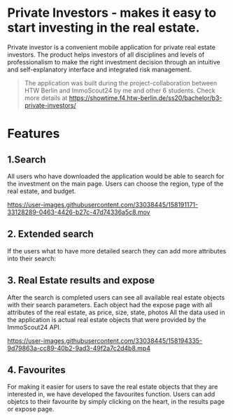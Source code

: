 # Private Investors - makes it easy to start investing in the real estate. 

Private investor is a convenient mobile application for private real estate investors. The product helps investors of all disciplines and levels of professionalism to make the right investment decision through an intuitive and self-explanatory interface and integrated risk management.


>The application was built during the project-collaboration between HTW Berlin and ImmoScout24 by me and other 6 students. 
>Check more details at https://showtime.f4.htw-berlin.de/ss20/bachelor/b3-private-investors/ 


# Features

## 1.Search 

All users who have downloaded the application would be able to search for the investment on the main page. Users can choose the region, type of the real estate, and budget. 


https://user-images.githubusercontent.com/33038445/158191171-33128289-0463-4426-b27c-47d74336a5c8.mov

## 2. Extended search 

If the users what to have more detailed search they can add more attributes into their search: 

## 3. Real Estate results and expose
After the search is completed users can see all available real estate objects with their search parameters. Each object had the expose page with all attributes of the real estate, as price, size, state, photos 
All the data used in the application is actual real estate objects that were provided by the ImmoScout24 API. 


https://user-images.githubusercontent.com/33038445/158194335-9d79863a-cc89-40b2-9ad3-49f2a7c2d4b8.mp4



## 4. Favourites

For making it easier for users to save the real estate objects that they are interested in, we have developed the favourites function. Users can add objetcs to their favourite by simply clicking on the heart, in the results page or expose page. 




